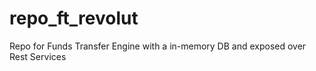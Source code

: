 # repo_ft_revolut
Repo for Funds Transfer Engine with a in-memory DB and exposed over Rest Services
